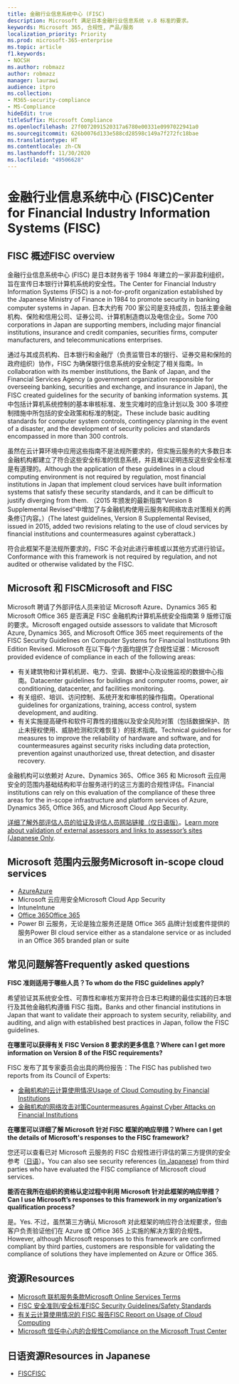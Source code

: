 ```yaml
---
title: 金融行业信息系统中心 (FISC)
description: Microsoft 满足日本金融行业信息系统 v.8 标准的要求。
keywords: Microsoft 365, 合规性, 产品/服务
localization_priority: Priority
ms.prod: microsoft-365-enterprise
ms.topic: article
f1.keywords:
- NOCSH
ms.author: robmazz
author: robmazz
manager: laurawi
audience: itpro
ms.collection:
- M365-security-compliance
- MS-Compliance
hideEdit: true
titleSuffix: Microsoft Compliance
ms.openlocfilehash: 27f0072091520317a6780e00331e0997022941a0
ms.sourcegitcommit: 626b0076d133e588cd28598c149a7f272fc18bae
ms.translationtype: HT
ms.contentlocale: zh-CN
ms.lasthandoff: 11/30/2020
ms.locfileid: "49506628"
---
```

# <a name="center-for-financial-industry-information-systems-fisc"></a><span data-ttu-id="90a18-104">金融行业信息系统中心 (FISC)</span><span class="sxs-lookup"><span data-stu-id="90a18-104">Center for Financial Industry Information Systems (FISC)</span></span>

## <a name="fisc-overview"></a><span data-ttu-id="90a18-105">FISC 概述</span><span class="sxs-lookup"><span data-stu-id="90a18-105">FISC overview</span></span>

<span data-ttu-id="90a18-106">金融行业信息系统中心 (FISC) 是日本财务省于 1984 年建立的一家非盈利组织，旨在宣传日本银行计算机系统的安全性。</span><span class="sxs-lookup"><span data-stu-id="90a18-106">The Center for Financial Industry Information Systems (FISC) is a not-for-profit organization established by the Japanese Ministry of Finance in 1984 to promote security in banking computer systems in Japan.</span></span> <span data-ttu-id="90a18-107">日本大约有 700 家公司是支持成员，包括主要金融机构、保险和信用公司、证券公司、计算机制造商以及电信企业。</span><span class="sxs-lookup"><span data-stu-id="90a18-107">Some 700 corporations in Japan are supporting members, including major financial institutions, insurance and credit companies, securities firms, computer manufacturers, and telecommunications enterprises.</span></span>

<span data-ttu-id="90a18-108">通过与其成员机构、日本银行和金融厅（负责监管日本的银行、证券交易和保险的政府组织）协作，FISC 为确保银行信息系统的安全制定了相关指南。</span><span class="sxs-lookup"><span data-stu-id="90a18-108">In collaboration with its member institutions, the Bank of Japan, and the Financial Services Agency (a government organization responsible for overseeing banking, securities and exchange, and insurance in Japan), the FISC created guidelines for the security of banking information systems.</span></span> <span data-ttu-id="90a18-109">其中包括计算机系统控制的基本审核标准、发生灾难时的应急计划以及 300 多项控制措施中所包括的安全政策和标准的制定。</span><span class="sxs-lookup"><span data-stu-id="90a18-109">These include basic auditing standards for computer system controls, contingency planning in the event of a disaster, and the development of security policies and standards encompassed in more than 300 controls.</span></span>

<span data-ttu-id="90a18-110">虽然在云计算环境中应用这些指南不是法规所要求的，但实施云服务的大多数日本金融机构都建立了符合这些安全标准的信息系统，并且难以证明违反这些安全标准是有道理的。</span><span class="sxs-lookup"><span data-stu-id="90a18-110">Although the application of these guidelines in a cloud computing environment is not required by regulation, most financial institutions in Japan that implement cloud services have built information systems that satisfy these security standards, and it can be difficult to justify diverging from them.</span></span> <span data-ttu-id="90a18-111">（2015 年颁发的最新指南“Version 8 Supplemental Revised”中增加了与金融机构使用云服务和网络攻击对策相关的两条修订内容。）</span><span class="sxs-lookup"><span data-stu-id="90a18-111">(The latest guidelines, Version 8 Supplemental Revised, issued in 2015, added two revisions relating to the use of cloud services by financial institutions and countermeasures against cyberattack.)</span></span>

<span data-ttu-id="90a18-112">符合此框架不是法规所要求的，FISC 不会对此进行审核或以其他方式进行验证。</span><span class="sxs-lookup"><span data-stu-id="90a18-112">Conformance with this framework is not required by regulation, and not audited or otherwise validated by the FISC.</span></span>

## <a name="microsoft-and-fisc"></a><span data-ttu-id="90a18-113">Microsoft 和 FISC</span><span class="sxs-lookup"><span data-stu-id="90a18-113">Microsoft and FISC</span></span>

<span data-ttu-id="90a18-114">Microsoft 聘请了外部评估人员来验证 Microsoft Azure、Dynamics 365 和 Microsoft Office 365 是否满足 FISC 金融机构计算机系统安全指南第 9 版修订版的要求。</span><span class="sxs-lookup"><span data-stu-id="90a18-114">Microsoft engaged outside assessors to validate that Microsoft Azure, Dynamics 365, and Microsoft Office 365 meet requirements of the FISC Security Guidelines on Computer Systems for Financial Institutions 9th Edition Revised.</span></span> <span data-ttu-id="90a18-115">Microsoft 在以下每个方面均提供了合规性证据：</span><span class="sxs-lookup"><span data-stu-id="90a18-115">Microsoft provided evidence of compliance in each of the following areas:</span></span>

- <span data-ttu-id="90a18-116">有关建筑物和计算机机房、电力、空调、数据中心及设施监视的数据中心指南。</span><span class="sxs-lookup"><span data-stu-id="90a18-116">Datacenter guidelines for buildings and computer rooms, power, air conditioning, datacenter, and facilities monitoring.</span></span>
- <span data-ttu-id="90a18-117">有关组织、培训、访问控制、系统开发和审核的操作指南。</span><span class="sxs-lookup"><span data-stu-id="90a18-117">Operational guidelines for organizations, training, access control, system development, and auditing.</span></span>
- <span data-ttu-id="90a18-118">有关实施提高硬件和软件可靠性的措施以及安全风险对策（包括数据保护、防止未授权使用、威胁检测和灾难恢复）的技术指南。</span><span class="sxs-lookup"><span data-stu-id="90a18-118">Technical guidelines for measures to improve the reliability of hardware and software, and for countermeasures against security risks including data protection, prevention against unauthorized use, threat detection, and disaster recovery.</span></span>

<span data-ttu-id="90a18-119">金融机构可以依赖对 Azure、Dynamics 365、Office 365 和 Microsoft 云应用安全的范围内基础结构和平台服务进行的这三方面的合规性评估。</span><span class="sxs-lookup"><span data-stu-id="90a18-119">Financial institutions can rely on this evaluation of the compliance of these three areas for the in-scope infrastructure and platform services of Azure, Dynamics 365, Office 365, and Microsoft Cloud App Security.</span></span>

<span data-ttu-id="90a18-120">[详细了解外部评估人员的验证及评估人员网站链接（仅日语版）](https://cloudblogs.microsoft.com/industry-blog/ja-jp/financial-services/2018/05/11/fisc_v9/)。</span><span class="sxs-lookup"><span data-stu-id="90a18-120">[Learn more about validation of external assessors and links to assessor’s sites (Japanese Only](https://cloudblogs.microsoft.com/industry-blog/ja-jp/financial-services/2018/05/11/fisc_v9/).</span></span>

## <a name="microsoft-in-scope-cloud-services"></a><span data-ttu-id="90a18-121">Microsoft 范围内云服务</span><span class="sxs-lookup"><span data-stu-id="90a18-121">Microsoft in-scope cloud services</span></span>

- [<span data-ttu-id="90a18-122">Azure</span><span class="sxs-lookup"><span data-stu-id="90a18-122">Azure</span></span>](https://aka.ms/AzureCompliance)
- <span data-ttu-id="90a18-123">Microsoft 云应用安全</span><span class="sxs-lookup"><span data-stu-id="90a18-123">Microsoft Cloud App Security</span></span>
- <span data-ttu-id="90a18-124">Intune</span><span class="sxs-lookup"><span data-stu-id="90a18-124">Intune</span></span>
- [<span data-ttu-id="90a18-125">Office 365</span><span class="sxs-lookup"><span data-stu-id="90a18-125">Office 365</span></span>](https://go.microsoft.com/fwlink/p/?LinkID=2077751)
- <span data-ttu-id="90a18-126">Power BI 云服务，无论是独立服务还是随 Office 365 品牌计划或套件提供的服务</span><span class="sxs-lookup"><span data-stu-id="90a18-126">Power BI cloud service either as a standalone service or as included in an Office 365 branded plan or suite</span></span>

## <a name="frequently-asked-questions"></a><span data-ttu-id="90a18-127">常见问题解答</span><span class="sxs-lookup"><span data-stu-id="90a18-127">Frequently asked questions</span></span>

<span data-ttu-id="90a18-128">**FISC 准则适用于哪些人员？**</span><span class="sxs-lookup"><span data-stu-id="90a18-128">**To whom do the FISC guidelines apply?**</span></span>

<span data-ttu-id="90a18-129">希望验证其系统安全性、可靠性和审核方案并符合日本已构建的最佳实践的日本银行及其他金融机构遵循 FISC 指南。</span><span class="sxs-lookup"><span data-stu-id="90a18-129">Banks and other financial institutions in Japan that want to validate their approach to system security, reliability, and auditing, and align with established best practices in Japan, follow the FISC guidelines.</span></span>

<span data-ttu-id="90a18-130">**在哪里可以获得有关 FISC Version 8 要求的更多信息？**</span><span class="sxs-lookup"><span data-stu-id="90a18-130">**Where can I get more information on Version 8 of the FISC requirements?**</span></span>

<span data-ttu-id="90a18-131">FISC 发布了其专家委员会出具的两份报告：</span><span class="sxs-lookup"><span data-stu-id="90a18-131">The FISC has published two reports from its Council of Experts:</span></span>

- [<span data-ttu-id="90a18-132">金融机构的云计算使用情况</span><span class="sxs-lookup"><span data-stu-id="90a18-132">Usage of Cloud Computing by Financial Institutions</span></span>](https://aka.ms/cloud-computing-report-en)
- [<span data-ttu-id="90a18-133">金融机构的网络攻击对策</span><span class="sxs-lookup"><span data-stu-id="90a18-133">Countermeasures Against Cyber Attacks on Financial Institutions</span></span>](https://aka.ms/cyberattack-counter)

<span data-ttu-id="90a18-134">**在哪里可以详细了解 Microsoft 针对 FISC 框架的响应举措？**</span><span class="sxs-lookup"><span data-stu-id="90a18-134">**Where can I get the details of Microsoft's responses to the FISC framework?**</span></span>

<span data-ttu-id="90a18-135">您还可以查看已对 Microsoft 云服务的 FISC 合规性进行评估的第三方提供的安全参考（[日语](https://aka.ms/microsoftresponsetofiscguidancejapanese)）。</span><span class="sxs-lookup"><span data-stu-id="90a18-135">You can also see security references ([in Japanese](https://aka.ms/microsoftresponsetofiscguidancejapanese)) from third parties who have evaluated the FISC compliance of Microsoft cloud services.</span></span>

<span data-ttu-id="90a18-136">**能否在我所在组织的资格认定过程中利用 Microsoft 针对此框架的响应举措？**</span><span class="sxs-lookup"><span data-stu-id="90a18-136">**Can I use Microsoft’s responses to this framework in my organization’s qualification process?**</span></span>

<span data-ttu-id="90a18-137">是。</span><span class="sxs-lookup"><span data-stu-id="90a18-137">Yes.</span></span> <span data-ttu-id="90a18-138">不过，虽然第三方确认 Microsoft 对此框架的响应符合法规要求，但由客户负责验证他们在 Azure 或 Office 365 上实施的解决方案的合规性。</span><span class="sxs-lookup"><span data-stu-id="90a18-138">However, although Microsoft responses to this framework are confirmed compliant by third parties, customers are responsible for validating the compliance of solutions they have implemented on Azure or Office 365.</span></span>

## <a name="resources"></a><span data-ttu-id="90a18-139">资源</span><span class="sxs-lookup"><span data-stu-id="90a18-139">Resources</span></span>

- [<span data-ttu-id="90a18-140">Microsoft 联机服务条款</span><span class="sxs-lookup"><span data-stu-id="90a18-140">Microsoft Online Services Terms</span></span>](https://aka.ms/Online-Services-Terms)
- [<span data-ttu-id="90a18-141">FISC 安全准则/安全标准</span><span class="sxs-lookup"><span data-stu-id="90a18-141">FISC Security Guidelines/Safety Standards</span></span>](https://www.fisc.or.jp/english)
- [<span data-ttu-id="90a18-142">有关云计算使用情况的 FISC 报告</span><span class="sxs-lookup"><span data-stu-id="90a18-142">FISC Report on Usage of Cloud Computing</span></span>](https://aka.ms/cloud-computing-report-en)
- [<span data-ttu-id="90a18-143">Microsoft 信任中心内的合规性</span><span class="sxs-lookup"><span data-stu-id="90a18-143">Compliance on the Microsoft Trust Center</span></span>](https://www.microsoft.com/trust-center/compliance/compliance-overview)

## <a name="resources-in-japanese"></a><span data-ttu-id="90a18-144">日语资源</span><span class="sxs-lookup"><span data-stu-id="90a18-144">Resources in Japanese</span></span>

- [<span data-ttu-id="90a18-145">FISC</span><span class="sxs-lookup"><span data-stu-id="90a18-145">FISC</span></span>](https://www.fisc.or.jp/)
